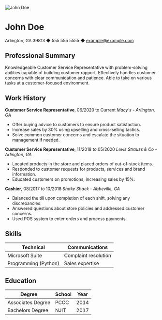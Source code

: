 ![John Doe](C:\Users\jerem\OneDrive\Documents\lab1\whatisubuntu\johndoe.jpeg)
# John Doe
Arlington, GA 39813 ◆ 555 555 5555 ◆ example@example.com
## Professional Summary
Knowledgeable Customer Service Representative with problem-solving abilities capable of building
customer rapport. Effectively handles customer concerns with clear communication and patience. Able to
take on various tasks at a customer-focused environment.
## Work History
**Customer Service Representative**, 06/2020 to Current *Macy's - Arlington, GA*
* Offer buying advice to customers to ensure product satisfaction.
* Increase sales by 30% using upselling and cross-selling tactics.
* Solve common customer concerns and escalate the situation to management if needed.

**Customer Service Representative**, 11/2018 to 05/2020 *Levis Strauss & Co - Arlington, GA*
* Located products in the store and placed orders of out-of-stock items.
* Responded to customer requests for products, services and brand information.
* Educated customers on promotions, increasing sales by 15%.

**Cashier**, 08/2017 to 10/2018 *Shake Shack - Abbeville, GA*
* Balanced the till upon completion of each shift, solving any discrepancies.
* Answered questions about store policies and addressed customer concerns.
* Used POS system to enter orders and process payments.

## Skills
|Technical            |Communications      |
|---------------------|--------------------|
|Microsoft Suite      |Complaint resolution|
|Programming (Python) |Sales expertise     |
## Education
|Degree             |School  |Year|
|-------------------|--------|----|
|Associates Degree  |PCCC    |2014|
|Bachelors Degree   |NJIT    |2017|
